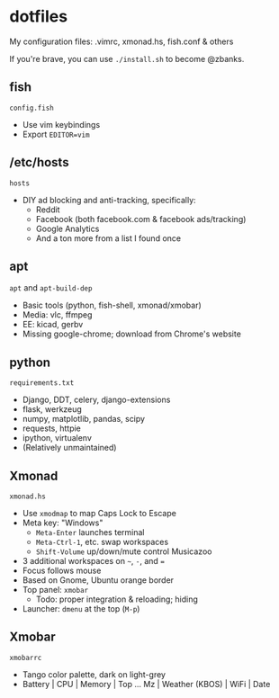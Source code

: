 dotfiles
========

My configuration files: .vimrc, xmonad.hs, fish.conf &amp; others

If you're brave, you can use `./install.sh` to become @zbanks.

fish
----
`config.fish`

- Use vim keybindings
- Export `EDITOR=vim`

/etc/hosts
----------
`hosts`

- DIY ad blocking and anti-tracking, specifically:
    - Reddit
    - Facebook (both facebook.com & facebook ads/tracking)
    - Google Analytics
    - And a ton more from a list I found once

apt
---
`apt` and `apt-build-dep`

- Basic tools (python, fish-shell, xmonad/xmobar)
- Media: vlc, ffmpeg
- EE: kicad, gerbv
- Missing google-chrome; download from Chrome's website

python
------
`requirements.txt`

- Django, DDT, celery, django-extensions
- flask, werkzeug
- numpy, matplotlib, pandas, scipy
- requests, httpie
- ipython, virtualenv
- (Relatively unmaintained)

Xmonad
------
`xmonad.hs`

- Use `xmodmap` to map Caps Lock to Escape
- Meta key: "Windows"
    - `Meta-Enter` launches terminal
    - `Meta-Ctrl-1`, etc. swap workspaces
    - `Shift-Volume` up/down/mute control Musicazoo
- 3 additional workspaces on `~`, `-`, and `=`
- Focus follows mouse
- Based on Gnome, Ubuntu orange border
- Top panel: `xmobar`
    - Todo: proper integration & reloading; hiding
- Launcher: `dmenu` at the top (`M-p`)

Xmobar
------
`xmobarrc`

- Tango color palette, dark on light-grey
- Battery | CPU | Memory | Top ... Mz | Weather (KBOS) | WiFi | Date
